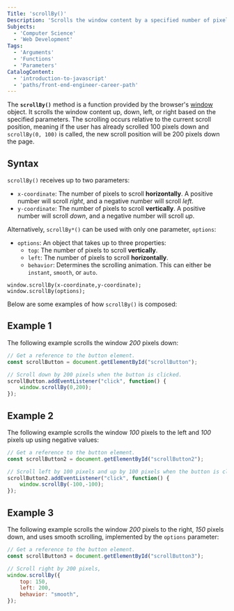 ```yaml
---
Title: 'scrollBy()'
Description: 'Scrolls the window content by a specified number of pixels, relative to the current scroll position'
Subjects:
  - 'Computer Science'
  - 'Web Development'
Tags:
  - 'Arguments'
  - 'Functions'
  - 'Parameters'
CatalogContent:
  - 'introduction-to-javascript'
  - 'paths/front-end-engineer-career-path'
---
```


The **`scrollBy()`** method is a function provided by the browser's [window](https://www.codecademy.com/resources/docs/javascript/window) object. It scrolls the window content up, down, left, or right based on the specified parameters. The scrolling occurs relative to the current scroll position, meaning if the user has already scrolled 100 pixels down and `scrollBy(0, 100)` is called, the new scroll position will be 200 pixels down the page.

## Syntax

`scrollBy()` receives up to two parameters:
* `x-coordinate`: The number of pixels to scroll **horizontally**. A positive number will scroll *right*, and a negative number will scroll *left*.
* `y-coordinate`: The number of pixels to scroll **vertically**. A positive number will scroll *down*, and a negative number will scroll *up*.

Alternatively, `scrollBy*()` can be used with only one parameter, `options`:
* `options`: An object that takes up to three properties: 
	* `top`: The number of pixels to scroll **vertically**.
	* `left`: The number of pixels to scroll **horizontally**.
	* `behavior`: Determines the scrolling animation. This can either be `instant`, `smooth`, or `auto`.

```pseudo
window.scrollBy(x-coordinate,y-coordinate);
window.scrollBy(options);
```

Below are some examples of how `scrollBy()` is composed:

## Example 1

The following example scrolls the window _200_ pixels down:

```js
// Get a reference to the button element.
const scrollButton = document.getElementById("scrollButton");

// Scroll down by 200 pixels when the button is clicked.
scrollButton.addEventListener("click", function() {
	window.scrollBy(0,200); 
});
```
## Example 2

The following example scrolls the window _100_ pixels to the left and _100_ pixels up using negative values:

```js
// Get a reference to the button element.
const scrollButton2 = document.getElementById("scrollButton2");

// Scroll left by 100 pixels and up by 100 pixels when the button is clicked.
scrollButton2.addEventListener("click", function() {
	window.scrollBy(-100,-100);
});
```

## Example 3

The following example scrolls the window _200_ pixels to the right, _150_ pixels down, and uses smooth scrolling, implemented by the `options` parameter:

```js
// Get a reference to the button element.
const scrollButton3 = document.getElementById("scrollButton3");

// Scroll right by 200 pixels, 
window.scrollBy({
	top: 150,
	left: 200,
	behavior: "smooth",
});
```



